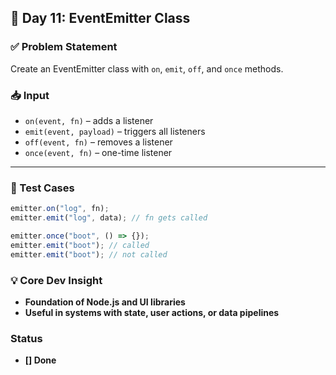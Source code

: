 ## 📅 Day 11: EventEmitter Class

### ✅ Problem Statement
Create an EventEmitter class with `on`, `emit`, `off`, and `once` methods.

### 📥 Input
- `on(event, fn)` – adds a listener
- `emit(event, payload)` – triggers all listeners
- `off(event, fn)` – removes a listener
- `once(event, fn)` – one-time listener

---

### 🧪 Test Cases

```js
emitter.on("log", fn);
emitter.emit("log", data); // fn gets called

emitter.once("boot", () => {});
emitter.emit("boot"); // called
emitter.emit("boot"); // not called
```

### 💡 Core Dev Insight

 - **Foundation of Node.js and UI libraries**
- **Useful in systems with state, user actions, or data pipelines**

### Status

- **[] Done**